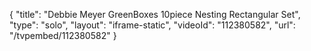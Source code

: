 {
    "title": "Debbie Meyer GreenBoxes 10piece Nesting Rectangular Set",
    "type": "solo",
    "layout": "iframe-static",
    "videoId": "112380582",
    "url": "\/tvpembed\/112380582"
}